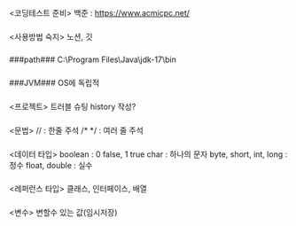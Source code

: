 <코딩테스트 준비>
백준 : https://www.acmicpc.net/
###

<사용방법 숙지>
노션, 깃
###
###path###
C:\Program Files\Java\jdk-17\bin
###
###JVM###
OS에 독립적
###
<프로젝트>
트러블 슈팅 history 작성?
###
<문법>
// : 한줄 주석
/* */ : 여러 줄 주석
###
<데이터 타입>
boolean : 0 false, 1 true
char : 하나의 문자
byte, short, int, long : 정수
float, double : 실수
###
<레퍼런스 타입>
클래스, 인터페이스, 배열
###
<변수>
변할수 있는 값(임시저장)
